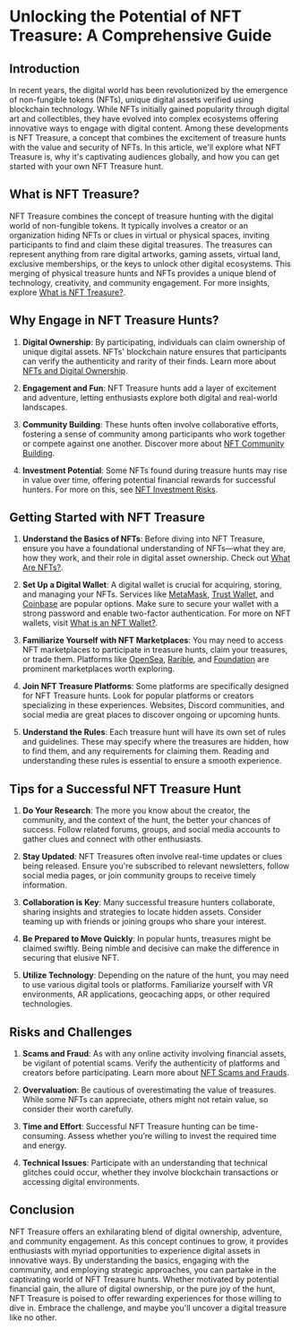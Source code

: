 # Unlocking the Potential of NFT Treasure: A Comprehensive Guide

## Introduction

In recent years, the digital world has been revolutionized by the emergence of non-fungible tokens (NFTs), unique digital assets verified using blockchain technology. While NFTs initially gained popularity through digital art and collectibles, they have evolved into complex ecosystems offering innovative ways to engage with digital content. Among these developments is NFT Treasure, a concept that combines the excitement of treasure hunts with the value and security of NFTs. In this article, we'll explore what NFT Treasure is, why it's captivating audiences globally, and how you can get started with your own NFT Treasure hunt.

## What is NFT Treasure?

NFT Treasure combines the concept of treasure hunting with the digital world of non-fungible tokens. It typically involves a creator or an organization hiding NFTs or clues in virtual or physical spaces, inviting participants to find and claim these digital treasures. The treasures can represent anything from rare digital artworks, gaming assets, virtual land, exclusive memberships, or the keys to unlock other digital ecosystems. This merging of physical treasure hunts and NFTs provides a unique blend of technology, creativity, and community engagement. For more insights, explore [What is NFT Treasure?](https://www.license-token.com/wiki/what-is-nft-treasure).

## Why Engage in NFT Treasure Hunts?

1. **Digital Ownership**: By participating, individuals can claim ownership of unique digital assets. NFTs' blockchain nature ensures that participants can verify the authenticity and rarity of their finds. Learn more about [NFTs and Digital Ownership](https://www.license-token.com/wiki/nf-ts-and-digital-ownership).

2. **Engagement and Fun**: NFT Treasure hunts add a layer of excitement and adventure, letting enthusiasts explore both digital and real-world landscapes.

3. **Community Building**: These hunts often involve collaborative efforts, fostering a sense of community among participants who work together or compete against one another. Discover more about [NFT Community Building](https://www.license-token.com/wiki/nft-community-building).

4. **Investment Potential**: Some NFTs found during treasure hunts may rise in value over time, offering potential financial rewards for successful hunters. For more on this, see [NFT Investment Risks](https://www.license-token.com/wiki/nft-investment-risks).

## Getting Started with NFT Treasure

1. **Understand the Basics of NFTs**: Before diving into NFT Treasure, ensure you have a foundational understanding of NFTs—what they are, how they work, and their role in digital asset ownership. Check out [What Are NFTs?](https://www.license-token.com/wiki/what-are-nf-ts).

2. **Set Up a Digital Wallet**: A digital wallet is crucial for acquiring, storing, and managing your NFTs. Services like [MetaMask](https://metamask.io/), [Trust Wallet](https://trustwallet.com/), and [Coinbase](https://www.coinbase.com/) are popular options. Make sure to secure your wallet with a strong password and enable two-factor authentication. For more on NFT wallets, visit [What is an NFT Wallet?](https://www.license-token.com/wiki/what-is-an-nft-wallet).

3. **Familiarize Yourself with NFT Marketplaces**: You may need to access NFT marketplaces to participate in treasure hunts, claim your treasures, or trade them. Platforms like [OpenSea](https://opensea.io/), [Rarible](https://rarible.com/), and [Foundation](https://foundation.app/) are prominent marketplaces worth exploring.

4. **Join NFT Treasure Platforms**: Some platforms are specifically designed for NFT Treasure hunts. Look for popular platforms or creators specializing in these experiences. Websites, Discord communities, and social media are great places to discover ongoing or upcoming hunts.

5. **Understand the Rules**: Each treasure hunt will have its own set of rules and guidelines. These may specify where the treasures are hidden, how to find them, and any requirements for claiming them. Reading and understanding these rules is essential to ensure a smooth experience.

## Tips for a Successful NFT Treasure Hunt

1. **Do Your Research**: The more you know about the creator, the community, and the context of the hunt, the better your chances of success. Follow related forums, groups, and social media accounts to gather clues and connect with other enthusiasts.

2. **Stay Updated**: NFT Treasures often involve real-time updates or clues being released. Ensure you're subscribed to relevant newsletters, follow social media pages, or join community groups to receive timely information.

3. **Collaboration is Key**: Many successful treasure hunters collaborate, sharing insights and strategies to locate hidden assets. Consider teaming up with friends or joining groups who share your interest.

4. **Be Prepared to Move Quickly**: In popular hunts, treasures might be claimed swiftly. Being nimble and decisive can make the difference in securing that elusive NFT.

5. **Utilize Technology**: Depending on the nature of the hunt, you may need to use various digital tools or platforms. Familiarize yourself with VR environments, AR applications, geocaching apps, or other required technologies.

## Risks and Challenges

1. **Scams and Fraud**: As with any online activity involving financial assets, be vigilant of potential scams. Verify the authenticity of platforms and creators before participating. Learn more about [NFT Scams and Frauds](https://www.license-token.com/wiki/nft-scams-and-frauds).

2. **Overvaluation**: Be cautious of overestimating the value of treasures. While some NFTs can appreciate, others might not retain value, so consider their worth carefully.

3. **Time and Effort**: Successful NFT Treasure hunting can be time-consuming. Assess whether you’re willing to invest the required time and energy.

4. **Technical Issues**: Participate with an understanding that technical glitches could occur, whether they involve blockchain transactions or accessing digital environments.

## Conclusion

NFT Treasure offers an exhilarating blend of digital ownership, adventure, and community engagement. As this concept continues to grow, it provides enthusiasts with myriad opportunities to experience digital assets in innovative ways. By understanding the basics, engaging with the community, and employing strategic approaches, you can partake in the captivating world of NFT Treasure hunts. Whether motivated by potential financial gain, the allure of digital ownership, or the pure joy of the hunt, NFT Treasure is poised to offer rewarding experiences for those willing to dive in. Embrace the challenge, and maybe you'll uncover a digital treasure like no other.